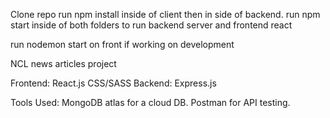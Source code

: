 Clone repo
run npm install inside of client then in side of backend.
run npm start inside of both folders to run backend server and frontend react

run nodemon start on front if working on development


NCL news articles project


Frontend: React.js
          CSS/SASS
Backend: Express.js


Tools Used: MongoDB atlas for a cloud DB.
            Postman for API testing.
